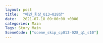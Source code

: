 ```yaml
---
layout: post
title:  "메인_회상_013~028장"
date:   2021-07-18 09:00:00 +0000
categories: Main
Tags: Story Main
SceneCode: ["scene_skip_cp013-028_q1_s10"]
---
```

